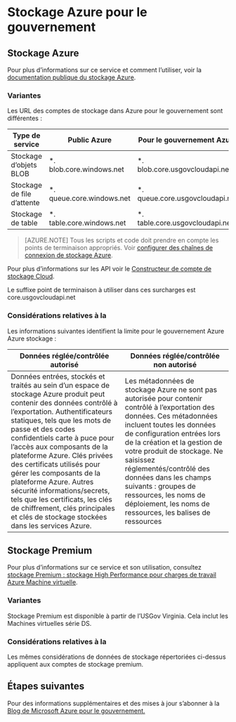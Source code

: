 <properties
    pageTitle="Documentation pour le gouvernement Azure | Microsoft Azure"
    description="Cela fournit une comparaison des fonctionnalités et des recommandations sur le développement d’applications pour le gouvernement Azure"
    services="Azure-Government"
    cloud="gov" 
    documentationCenter=""
    authors="ryansoc"
    manager="zakramer"
    editor=""/>

<tags
    ms.service="multiple"
    ms.devlang="na"
    ms.topic="article"
    ms.tgt_pltfrm="na"
    ms.workload="azure-government"
    ms.date="10/13/2016"
    ms.author="ryansoc"/>


#  <a name="azure-government-storage"></a>Stockage Azure pour le gouvernement

##  <a name="azure-storage"></a>Stockage Azure

Pour plus d’informations sur ce service et comment l’utiliser, voir la [documentation publique du stockage Azure](https://azure.microsoft.com/documentation/services/storage/).

### <a name="variations"></a>Variantes

Les URL des comptes de stockage dans Azure pour le gouvernement sont différentes :

Type de service|Public Azure|Pour le gouvernement Azure
---|---|---
Stockage d’objets BLOB|*. blob.core.windows.net|*. blob.core.usgovcloudapi.net
Stockage de file d’attente|*. queue.core.windows.net|*. queue.core.usgovcloudapi.net
Stockage de table|*. table.core.windows.net| *. table.core.usgovcloudapi.net

>[AZURE.NOTE] Tous les scripts et code doit prendre en compte les points de terminaison appropriés.  Voir [configurer des chaînes de connexion de stockage Azure](../storage-configure-connection-string.md#creating-a-connection-string-to-the-explicit-storage-endpoint). 

Pour plus d’informations sur les API voir le <a href="https://msdn.microsoft.com/en-us/library/azure/mt616540.aspx">Constructeur de compte de stockage Cloud</a>.

Le suffixe point de terminaison à utiliser dans ces surcharges est core.usgovcloudapi.net 

### <a name="considerations"></a>Considérations relatives à la

Les informations suivantes identifient la limite pour le gouvernement Azure Azure stockage :

| Données réglée/contrôlée autorisé | Données réglée/contrôlée non autorisé |
|--------------------------------------------------------------------------------------|-----------------------------------------------------------------------------------------------------------------------------------------------------------------------------------------------------------------------------------------------------------------------------------------------------------------|
| Données entrées, stockés et traités au sein d’un espace de stockage Azure produit peut contenir des données contrôlé à l’exportation. Authentificateurs statiques, tels que les mots de passe et des codes confidentiels carte à puce pour l’accès aux composants de la plateforme Azure. Clés privées des certificats utilisés pour gérer les composants de la plateforme Azure. Autres sécurité informations/secrets, tels que les certificats, les clés de chiffrement, clés principales et clés de stockage stockées dans les services Azure. | Les métadonnées de stockage Azure ne sont pas autorisée pour contenir contrôlé à l’exportation des données. Ces métadonnées incluent toutes les données de configuration entrées lors de la création et la gestion de votre produit de stockage.  Ne saisissez réglementés/contrôlé des données dans les champs suivants : groupes de ressources, les noms de déploiement, les noms de ressources, les balises de ressources  

##  <a name="premium-storage"></a>Stockage Premium

Pour plus d’informations sur ce service et son utilisation, consultez [stockage Premium : stockage High Performance pour charges de travail Azure Machine virtuelle](../storage/storage-premium-storage.md).

###  <a name="variations"></a>Variantes

Stockage Premium est disponible à partir de l’USGov Virginia. Cela inclut les Machines virtuelles série DS. 

### <a name="considerations"></a>Considérations relatives à la

Les mêmes considérations de données de stockage répertoriées ci-dessus appliquent aux comptes de stockage premium. 

##  <a name="next-steps"></a>Étapes suivantes

Pour des informations supplémentaires et des mises à jour s’abonner à la <a href="https://blogs.msdn.microsoft.com/azuregov/">Blog de Microsoft Azure pour le gouvernement.</a>
